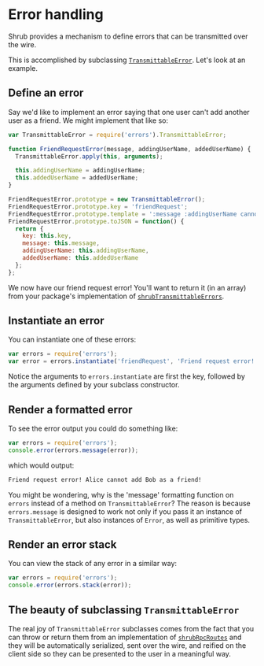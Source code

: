 <h1>Error handling</h1>

Shrub provides a mechanism to define errors that can be transmitted over the
wire.

This is accomplished by subclassing
[`TransmittableError`](../source/client/modules/errors/#transmittableerror).
Let's look at an example.

## Define an error

Say we'd like to implement an error saying that one user can't add another
user as a friend. We might implement that like so:

```javascript
var TransmittableError = require('errors').TransmittableError;

function FriendRequestError(message, addingUserName, addedUserName) {
  TransmittableError.apply(this, arguments);

  this.addingUserName = addingUserName;
  this.addedUserName = addedUserName;
}

FriendRequestError.prototype = new TransmittableError();
FriendRequestError.prototype.key = 'friendRequest';
FriendRequestError.prototype.template = ':message :addingUserName cannot add :addedUserName as a friend!';
FriendRequestError.prototype.toJSON = function() {
  return {
    key: this.key,
    message: this.message,
    addingUserName: this.addingUserName,
    addedUserName: this.addedUserName
  };
};
```

We now have our friend request error! You'll want to return it (in an array)
from your package's implementation of
[`shrubTransmittableErrors`](../hooks/#shrubtransmittableerrors).

## Instantiate an error

You can instantiate one of these errors:

```javascript
var errors = require('errors');
var error = errors.instantiate('friendRequest', 'Friend request error!', 'Alice', 'Bob');
```

Notice the arguments to `errors.instantiate` are first the key, followed by
the arguments defined by your subclass constructor.

## Render a formatted error

To see the error output you could do something like:

```javascript
var errors = require('errors');
console.error(errors.message(error));
```

which would output:

```markdown
Friend request error! Alice cannot add Bob as a friend!
```

You might be wondering, why is the 'message' formatting function on `errors`
instead of a method on `TransmittableError`? The reason is because
`errors.message` is designed to work not only if you pass it an instance of
`TransmittableError`, but also instances of `Error`, as well as primitive
types.

## Render an error stack

You can view the stack of any error in a similar way:

```javascript
var errors = require('errors');
console.error(errors.stack(error));
```

## The beauty of subclassing `TransmittableError`

The real joy of `TransmittableError` subclasses comes from the fact that you
can throw or return them from an implementation of
[`shrubRpcRoutes`](../hooks/#shrubrpcroutes) and they will be automatically
serialized, sent over the wire, and reified on the client side so they can be
presented to the user in a meaningful way.
